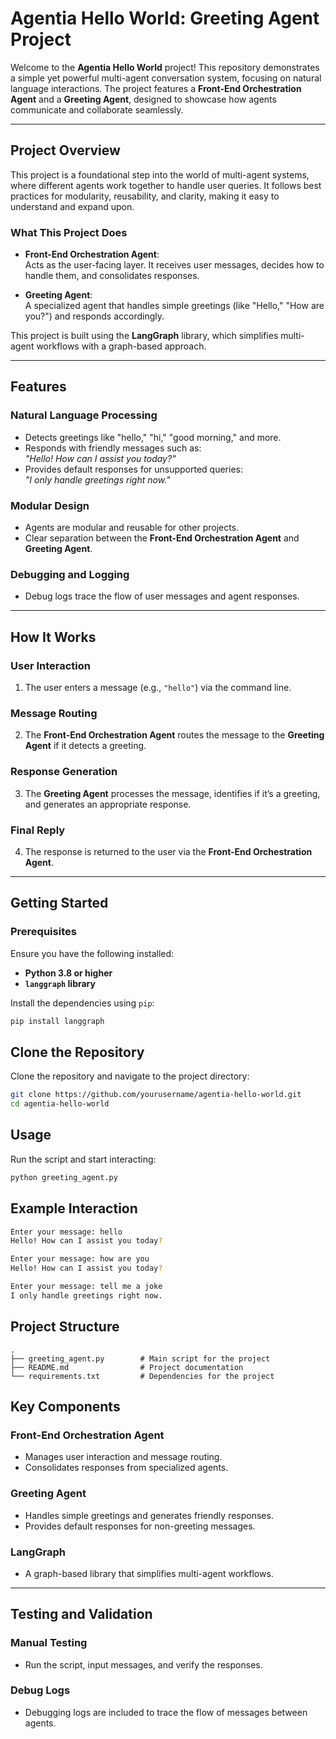 # **Agentia Hello World: Greeting Agent Project**

Welcome to the **Agentia Hello World** project! This repository demonstrates a simple yet powerful multi-agent conversation system, focusing on natural language interactions. The project features a **Front-End Orchestration Agent** and a **Greeting Agent**, designed to showcase how agents communicate and collaborate seamlessly.

---

## **Project Overview**

This project is a foundational step into the world of multi-agent systems, where different agents work together to handle user queries. It follows best practices for modularity, reusability, and clarity, making it easy to understand and expand upon.

### **What This Project Does**
- **Front-End Orchestration Agent**:  
  Acts as the user-facing layer. It receives user messages, decides how to handle them, and consolidates responses.
  
- **Greeting Agent**:  
  A specialized agent that handles simple greetings (like "Hello," "How are you?") and responds accordingly.

This project is built using the **LangGraph** library, which simplifies multi-agent workflows with a graph-based approach.

---

## **Features**

### **Natural Language Processing**
- Detects greetings like "hello," "hi," "good morning," and more.
- Responds with friendly messages such as:  
  *"Hello! How can I assist you today?"*
- Provides default responses for unsupported queries:  
  *"I only handle greetings right now."*

### **Modular Design**
- Agents are modular and reusable for other projects.
- Clear separation between the **Front-End Orchestration Agent** and **Greeting Agent**.

### **Debugging and Logging**
- Debug logs trace the flow of user messages and agent responses.

---

## **How It Works**

### **User Interaction**
1. The user enters a message (e.g., `"hello"`) via the command line.

### **Message Routing**
2. The **Front-End Orchestration Agent** routes the message to the **Greeting Agent** if it detects a greeting.

### **Response Generation**
3. The **Greeting Agent** processes the message, identifies if it’s a greeting, and generates an appropriate response.

### **Final Reply**
4. The response is returned to the user via the **Front-End Orchestration Agent**.

---

## **Getting Started**

### **Prerequisites**
Ensure you have the following installed:
- **Python 3.8 or higher**
- **`langgraph` library**

Install the dependencies using `pip`:

```bash
pip install langgraph
```

## **Clone the Repository**
Clone the repository and navigate to the project directory:

```bash
git clone https://github.com/yourusername/agentia-hello-world.git
cd agentia-hello-world
```

## **Usage**
Run the script and start interacting:

```bash
python greeting_agent.py
```

## **Example Interaction**
```bash
Enter your message: hello
Hello! How can I assist you today?

Enter your message: how are you
Hello! How can I assist you today?

Enter your message: tell me a joke
I only handle greetings right now.
```

## **Project Structure**
```plaintext
.
├── greeting_agent.py        # Main script for the project
├── README.md                # Project documentation
└── requirements.txt         # Dependencies for the project
```

## **Key Components**

### **Front-End Orchestration Agent**
- Manages user interaction and message routing.
- Consolidates responses from specialized agents.

### **Greeting Agent**
- Handles simple greetings and generates friendly responses.
- Provides default responses for non-greeting messages.

### **LangGraph**
- A graph-based library that simplifies multi-agent workflows.

---

## **Testing and Validation**

### **Manual Testing**
- Run the script, input messages, and verify the responses.

### **Debug Logs**
- Debugging logs are included to trace the flow of messages between agents.
